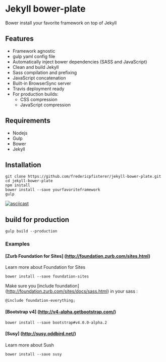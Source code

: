 # Jekyll bower-plate

Bower install your favorite framework on top of Jekyll

## Features
* Framework agnostic
* gulp yaml config file
* Automatically inject bower dependencies (SASS and JavaScript)
* Clean and build Jekyll
* Sass compilation and prefixing
* JavaScript concatenation
* Built-in BrowserSync server
* Travis deployment ready
* For production builds:
	* CSS compression
	* JavaScript compression

## Requirements
* Nodejs
* Gulp
* Bower
* Jekyll

##  Installation
	git clone https://github.com/fredericpfisterer/jekyll-bower-plate.git
	cd jekyll-bower-plate
	npm install
	bower install --save yourfavoriteframework
	gulp
	
[![asciicast](https://asciinema.org/a/c4qbd2dtmndr3otj5myi2jq8m.png)](https://asciinema.org/a/c4qbd2dtmndr3otj5myi2jq8m)

## build for production
	gulp build --production

###  Examples

#### [Zurb Foundation for Sites] (http://foundation.zurb.com/sites.html)
Learn more about Foundation for Sites

	bower install --save foundation-sites
Make sure you [include foundation] (http://foundation.zurb.com/sites/docs/sass.html) in your sass :

	@include foundation-everything;

#### [Bootstrap v4] (http://v4-alpha.getbootstrap.com/)

	bower install --save bootstrap#v4.0.0-alpha.2

#### [Susy] (http://susy.oddbird.net/)
Learn more about Sush

	bower install --save susy
